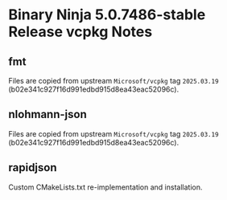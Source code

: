 # Binary Ninja 5.0.7486-stable Release vcpkg Notes

## fmt

Files are copied from upstream `Microsoft/vcpkg` tag `2025.03.19` (b02e341c927f16d991edbd915d8ea43eac52096c).

## nlohmann-json

Files are copied from upstream `Microsoft/vcpkg` tag `2025.03.19` (b02e341c927f16d991edbd915d8ea43eac52096c).

## rapidjson

Custom CMakeLists.txt re-implementation and installation.
